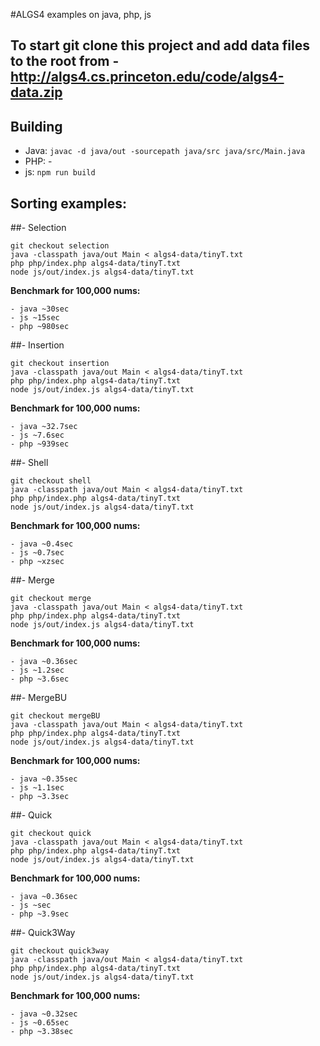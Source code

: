 #ALGS4 examples on java, php, js

## To start git clone this project and add data files to the root from - http://algs4.cs.princeton.edu/code/algs4-data.zip

## Building

- Java: ``` javac -d java/out -sourcepath java/src java/src/Main.java ```
- PHP: -
- js: ``` npm run build ```

## Sorting examples:

##- Selection 

``` 
git checkout selection
java -classpath java/out Main < algs4-data/tinyT.txt
php php/index.php algs4-data/tinyT.txt
node js/out/index.js algs4-data/tinyT.txt 
```

**Benchmark for 100,000 nums:**

    - java ~30sec
    - js ~15sec
    - php ~980sec


##- Insertion

``` 
git checkout insertion
java -classpath java/out Main < algs4-data/tinyT.txt
php php/index.php algs4-data/tinyT.txt
node js/out/index.js algs4-data/tinyT.txt 
```

**Benchmark for 100,000 nums:**

    - java ~32.7sec
    - js ~7.6sec
    - php ~939sec


##- Shell

``` 
git checkout shell
java -classpath java/out Main < algs4-data/tinyT.txt
php php/index.php algs4-data/tinyT.txt
node js/out/index.js algs4-data/tinyT.txt 
```

**Benchmark for 100,000 nums:**

    - java ~0.4sec
    - js ~0.7sec
    - php ~xzsec


##- Merge

``` 
git checkout merge
java -classpath java/out Main < algs4-data/tinyT.txt
php php/index.php algs4-data/tinyT.txt
node js/out/index.js algs4-data/tinyT.txt 
```

**Benchmark for 100,000 nums:**

    - java ~0.36sec
    - js ~1.2sec
    - php ~3.6sec


##- MergeBU

``` 
git checkout mergeBU
java -classpath java/out Main < algs4-data/tinyT.txt
php php/index.php algs4-data/tinyT.txt
node js/out/index.js algs4-data/tinyT.txt 
```

**Benchmark for 100,000 nums:**

    - java ~0.35sec
    - js ~1.1sec
    - php ~3.3sec



##- Quick

``` 
git checkout quick
java -classpath java/out Main < algs4-data/tinyT.txt
php php/index.php algs4-data/tinyT.txt
node js/out/index.js algs4-data/tinyT.txt 
```

**Benchmark for 100,000 nums:**

    - java ~0.36sec
    - js ~sec
    - php ~3.9sec


##- Quick3Way

``` 
git checkout quick3way
java -classpath java/out Main < algs4-data/tinyT.txt
php php/index.php algs4-data/tinyT.txt
node js/out/index.js algs4-data/tinyT.txt 
```

**Benchmark for 100,000 nums:**

    - java ~0.32sec
    - js ~0.65sec
    - php ~3.38sec

